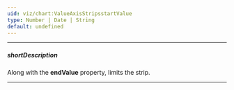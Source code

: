 ```yaml
---
uid: viz/chart:ValueAxisStripsstartValue
type: Number | Date | String
default: undefined
---
```

---
##### shortDescription
Along with the **endValue** property, limits the strip.

---
